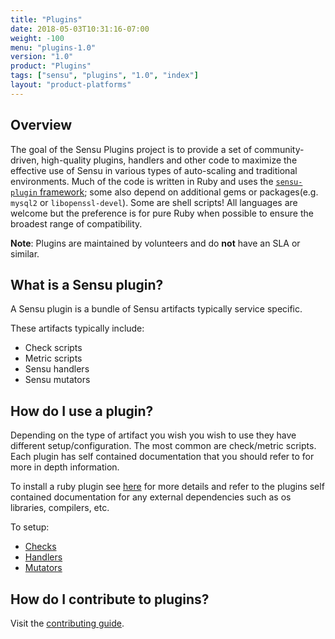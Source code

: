 ```yaml
---
title: "Plugins"
date: 2018-05-03T10:31:16-07:00
weight: -100
menu: "plugins-1.0"
version: "1.0"
product: "Plugins"
tags: ["sensu", "plugins", "1.0", "index"]
layout: "product-platforms"
---
```


## Overview

The goal of the Sensu Plugins project is to provide a set of community-driven, high-quality plugins, handlers and other code to maximize the effective use of Sensu in various types of auto-scaling and traditional environments. Much of the code is written in Ruby and uses the [`sensu-plugin` framework][0]; some also depend on additional gems or packages(e.g. `mysql2` or `libopenssl-devel`). Some are shell scripts! All languages are welcome but the preference is for pure Ruby when possible to ensure the broadest range of compatibility.

**Note**: Plugins are maintained by volunteers and do **not** have an SLA or similar.

## What is a Sensu plugin?

A Sensu plugin is a bundle of Sensu artifacts typically service specific.

These artifacts typically include:

- Check scripts
- Metric scripts
- Sensu handlers
- Sensu mutators

## How do I use a plugin?

Depending on the type of artifact you wish you wish to use they have different setup/configuration. The most common are check/metric scripts. Each plugin has self contained documentation that you should refer to for more in depth information.

To install a ruby plugin see [here](installation) for more details and refer to the plugins self contained documentation for any external dependencies such as os libraries, compilers, etc.

To setup:

- [Checks](/sensu-core/latest/guides/intro-to-checks)
- [Handlers](/sensu-core/latest/guides/intro-to-handlers)
- [Mutators](/sensu-core/latest/guides/intro-to-mutators)

## How do I contribute to plugins?

<!--TODO - overview of volunteer maintainers, opening issues/prs, volunteering to be a maintainer.-->
Visit the [contributing guide](https://github.com/sensu-plugins/community/blob/master/CONTRIBUTING.md).


[0]: https://github.com/sensu-plugins/sensu-plugin
